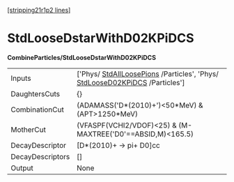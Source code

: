 [[stripping21r1p2 lines]](./stripping21r1p2-index)

# StdLooseDstarWithD02KPiDCS

**CombineParticles/StdLooseDstarWithD02KPiDCS**

|                  |                                                                                                                                                            |
|------------------|------------------------------------------------------------------------------------------------------------------------------------------------------------|
| Inputs           | ['Phys/ [StdAllLoosePions](./stripping21r1p2-stdallloosepions) /Particles', 'Phys/ [StdLooseD02KPiDCS](./stripping21r1p2-stdloosed02kpidcs) /Particles'] |
| DaughtersCuts    | {}                                                                                                                                                         |
| CombinationCut   | (ADAMASS('D\*(2010)+')\<50\*MeV) & (APT\>1250\*MeV)                                                                                                        |
| MotherCut        | (VFASPF(VCHI2/VDOF)\<25) & (M-MAXTREE('D0'==ABSID,M)\<165.5)                                                                                               |
| DecayDescriptor  | [D\*(2010)+ -\> pi+ D0]cc                                                                                                                                |
| DecayDescriptors | []                                                                                                                                                       |
| Output           | None                                                                                                                                                       |
